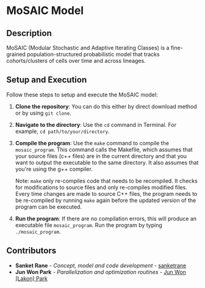 # MoSAIC Model

## Description

MoSAIC (Modular Stochastic and Adaptive Iterating Classes) is a fine-grained population-structured probabilistic model that tracks cohorts/clusters of cells over time and across lineages.

## Setup and Execution

Follow these steps to setup and execute the MoSAIC model:

1. **Clone the repository**: You can do this either by direct download method or by using `git clone`.

2. **Navigate to the directory**: Use the `cd` command in Terminal. For example, `cd path/to/your/directory`.

3. **Compile the program**: Use the `make` command to compile the `mosaic_program`. This command calls the Makefile, which assumes that your source files (c++ files) are in the current directory and that you want to output the executable to the same directory. It also assumes that you're using the g++ compiler.

   Note: `make` only re-compiles code that needs to be recompiled. It checks for modifications to source files and only re-compiles modified files. Every time changes are made to source C++ files, the program needs to be re-compiled by running `make` again before the updated version of the program can be executed.

4. **Run the program**: If there are no compilation errors, this will produce an executable file `mosaic_program`. Run the program by typing `./mosaic_program`.

## Contributors

* **Sanket Rane** - *Concept, model and code development* - [sanketrane](https://github.com/sanketrane)
* **Jun Won Park** - *Parallelization and optimization routines* - [Jun Won (Lakon) Park](https://github.com/jp4474)